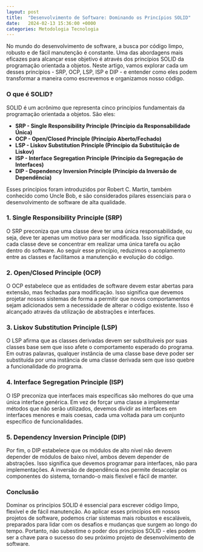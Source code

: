 ```yaml
---
layout: post
title:  "Desenvolvimento de Software: Dominando os Princípios SOLID"
date:   2024-02-13 15:36:00 +0000
categories: Metodologia Tecnologia
---
```


No mundo do desenvolvimento de software, a busca por código limpo, robusto e de fácil manutenção é constante. Uma das abordagens mais eficazes para alcançar esse objetivo é através dos princípios SOLID da programação orientada a objetos. Neste artigo, vamos explorar cada um desses princípios - SRP, OCP, LSP, ISP e DIP - e entender como eles podem transformar a maneira como escrevemos e organizamos nosso código.

### O que é SOLID?

SOLID é um acrônimo que representa cinco princípios fundamentais da programação orientada a objetos. São eles:

- **SRP - Single Responsibility Principle (Princípio da Responsabilidade Única)**
- **OCP - Open/Closed Principle (Princípio Aberto/Fechado)**
- **LSP - Liskov Substitution Principle (Princípio da Substituição de Liskov)**
- **ISP - Interface Segregation Principle (Princípio da Segregação de Interfaces)**
- **DIP - Dependency Inversion Principle (Princípio da Inversão de Dependência)**

Esses princípios foram introduzidos por Robert C. Martin, também conhecido como Uncle Bob, e são considerados pilares essenciais para o desenvolvimento de software de alta qualidade.

### 1. Single Responsibility Principle (SRP)

O SRP preconiza que uma classe deve ter uma única responsabilidade, ou seja, deve ter apenas um motivo para ser modificada. Isso significa que cada classe deve se concentrar em realizar uma única tarefa ou ação dentro do software. Ao seguir esse princípio, reduzimos o acoplamento entre as classes e facilitamos a manutenção e evolução do código.

### 2. Open/Closed Principle (OCP)

O OCP estabelece que as entidades de software devem estar abertas para extensão, mas fechadas para modificação. Isso significa que devemos projetar nossos sistemas de forma a permitir que novos comportamentos sejam adicionados sem a necessidade de alterar o código existente. Isso é alcançado através da utilização de abstrações e interfaces.

### 3. Liskov Substitution Principle (LSP)

O LSP afirma que as classes derivadas devem ser substituíveis por suas classes base sem que isso afete o comportamento esperado do programa. Em outras palavras, qualquer instância de uma classe base deve poder ser substituída por uma instância de uma classe derivada sem que isso quebre a funcionalidade do programa.

### 4. Interface Segregation Principle (ISP)

O ISP preconiza que interfaces mais específicas são melhores do que uma única interface genérica. Em vez de forçar uma classe a implementar métodos que não serão utilizados, devemos dividir as interfaces em interfaces menores e mais coesas, cada uma voltada para um conjunto específico de funcionalidades.

### 5. Dependency Inversion Principle (DIP)

Por fim, o DIP estabelece que os módulos de alto nível não devem depender de módulos de baixo nível, ambos devem depender de abstrações. Isso significa que devemos programar para interfaces, não para implementações. A inversão de dependência nos permite desacoplar os componentes do sistema, tornando-o mais flexível e fácil de manter.

### Conclusão

Dominar os princípios SOLID é essencial para escrever código limpo, flexível e de fácil manutenção. Ao aplicar esses princípios em nossos projetos de software, podemos criar sistemas mais robustos e escaláveis, preparados para lidar com os desafios e mudanças que surgem ao longo do tempo. Portanto, não subestime o poder dos princípios SOLID - eles podem ser a chave para o sucesso do seu próximo projeto de desenvolvimento de software.
